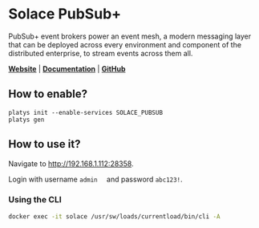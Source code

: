 # Solace PubSub+

PubSub+ event brokers power an event mesh, a modern messaging layer that can be deployed across every environment and component of the distributed enterprise, to stream events across them all.

**[Website](https://solace.com/)** | **[Documentation](https://docs.solace.com)** | **[GitHub](https://github.com/SolaceLabs/solace-single-docker-compose)**

## How to enable?

```
platys init --enable-services SOLACE_PUBSUB
platys gen
```

## How to use it?

Navigate to <http://192.168.1.112:28358>.

Login with username `admin	` and password `abc123!`.

### Using the CLI

```bash
docker exec -it solace /usr/sw/loads/currentload/bin/cli -A
```
